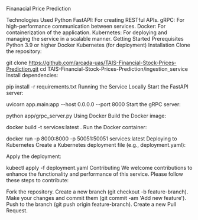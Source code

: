 
Finanacial Price Prediction

Technologies Used
Python
FastAPI: For creating RESTful APIs.
gRPC: For high-performance communication between services.
Docker: For containerization of the application.
Kubernetes: For deploying and managing the service in a scalable manner.
Getting Started
Prerequisites
Python 3.9 or higher
Docker
Kubernetes (for deployment)
Installation
Clone the repository:

git clone https://github.com/arcada-uas/TAIS-Financial-Stock-Prices-Prediction.git
cd TAIS-Financial-Stock-Prices-Prediction/ingestion_service
Install dependencies:

pip install -r requirements.txt
Running the Service
Locally
Start the FastAPI server:

uvicorn app.main:app --host 0.0.0.0 --port 8000
Start the gRPC server:

python app/grpc_server.py
Using Docker
Build the Docker image:

docker build -t services:latest .
Run the Docker container:

docker run -p 8000:8000 -p 50051:50051 services:latest
Deploying to Kubernetes
Create a Kubernetes deployment file (e.g., deployment.yaml):


Apply the deployment:

kubectl apply -f deployment.yaml
Contributing
We welcome contributions to enhance the functionality and performance of this service. Please follow these steps to contribute:

Fork the repository.
Create a new branch (git checkout -b feature-branch).
Make your changes and commit them (git commit -am 'Add new feature').
Push to the branch (git push origin feature-branch).
Create a new Pull Request.

